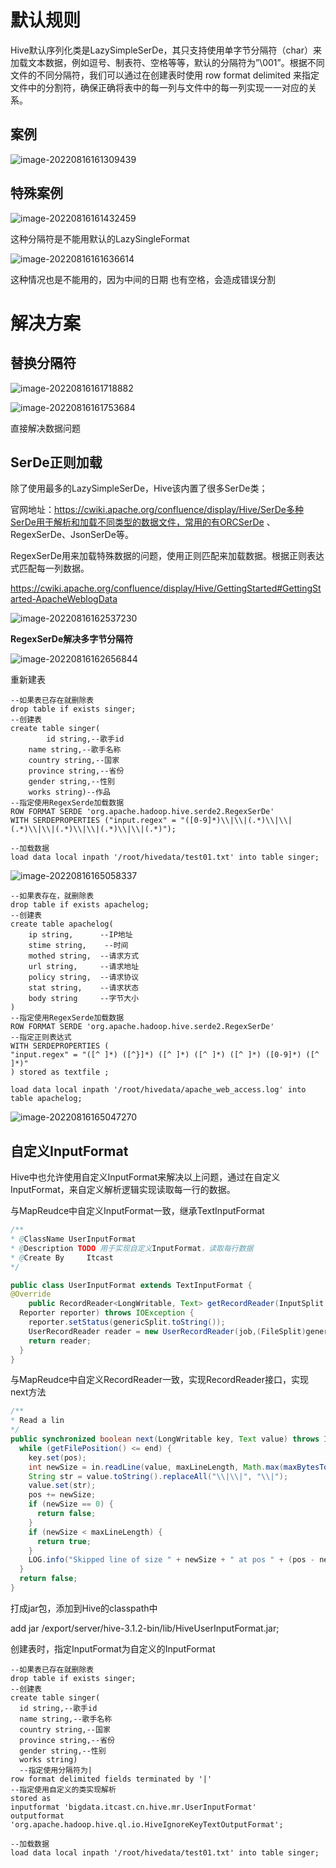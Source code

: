 # 默认规则

​		Hive默认序列化类是LazySimpleSerDe，其只支持使用单字节分隔符（char）来加载文本数据，例如逗号、制表符、空格等等，默认的分隔符为”\001”。根据不同文件的不同分隔符，我们可以通过在创建表时使用 row format delimited 来指定文件中的分割符，确保正确将表中的每一列与文件中的每一列实现一一对应的关系。



## 案例

![image-20220816161309439](picture/image-20220816161309439.png)



## 特殊案例

![image-20220816161432459](picture/image-20220816161432459.png)

这种分隔符是不能用默认的LazySingleFormat



![image-20220816161636614](picture/image-20220816161636614.png)

这种情况也是不能用的，因为中间的日期 也有空格，会造成错误分割



# 解决方案

## 替换分隔符

![image-20220816161718882](picture/image-20220816161718882.png)

![image-20220816161753684](picture/image-20220816161753684.png)



直接解决数据问题



## SerDe正则加载

除了使用最多的LazySimpleSerDe，Hive该内置了很多SerDe类；

官网地址：https://cwiki.apache.org/confluence/display/Hive/SerDe多种SerDe用于解析和加载不同类型的数据文件，常用的有ORCSerDe 、RegexSerDe、JsonSerDe等。



RegexSerDe用来加载特殊数据的问题，使用正则匹配来加载数据。根据正则表达式匹配每一列数据。

https://cwiki.apache.org/confluence/display/Hive/GettingStarted#GettingStarted-ApacheWeblogData

![image-20220816162537230](picture/image-20220816162537230.png)



**RegexSerDe解决多字节分隔符**

![image-20220816162656844](picture/image-20220816162656844.png)

重新建表

```hive
--如果表已存在就删除表
drop table if exists singer;
--创建表
create table singer(
		id string,--歌手id
    name string,--歌手名称
    country string,--国家
    province string,--省份
    gender string,--性别
    works string)--作品
--指定使用RegexSerde加载数据
ROW FORMAT SERDE 'org.apache.hadoop.hive.serde2.RegexSerDe'
WITH SERDEPROPERTIES ("input.regex" = "([0-9]*)\\|\\|(.*)\\|\\|(.*)\\|\\|(.*)\\|\\|(.*)\\|\\|(.*)");

--加载数据
load data local inpath '/root/hivedata/test01.txt' into table singer;
```

![image-20220816165058337](picture/image-20220816165058337.png)

```hive
--如果表存在，就删除表
drop table if exists apachelog;
--创建表
create table apachelog(
    ip string,      --IP地址
    stime string,    --时间
    mothed string,  --请求方式
    url string,     --请求地址
    policy string,  --请求协议
    stat string,    --请求状态
    body string     --字节大小
)
--指定使用RegexSerde加载数据
ROW FORMAT SERDE 'org.apache.hadoop.hive.serde2.RegexSerDe'
--指定正则表达式
WITH SERDEPROPERTIES (
"input.regex" = "([^ ]*) ([^}]*) ([^ ]*) ([^ ]*) ([^ ]*) ([0-9]*) ([^ ]*)"
) stored as textfile ;

load data local inpath '/root/hivedata/apache_web_access.log' into table apachelog;

```

![image-20220816165047270](picture/image-20220816165047270.png)



## 自定义InputFormat

Hive中也允许使用自定义InputFormat来解决以上问题，通过在自定义InputFormat，来自定义解析逻辑实现读取每一行的数据。



与MapReudce中自定义InputFormat一致，继承TextInputFormat

```Java
/**
* @ClassName UserInputFormat
* @Description TODO 用于实现自定义InputFormat，读取每行数据
* @Create By     Itcast
*/

public class UserInputFormat extends TextInputFormat {
@Override
	public RecordReader<LongWritable, Text> getRecordReader(InputSplit genericSplit, JobConf job,
  Reporter reporter) throws IOException {
    reporter.setStatus(genericSplit.toString());
    UserRecordReader reader = new UserRecordReader(job,(FileSplit)genericSplit);
    return reader;
  }
}

```

与MapReudce中自定义RecordReader一致，实现RecordReader接口，实现next方法

```java
/**
* Read a lin
*/
public synchronized boolean next(LongWritable key, Text value) throws IOException {
  while (getFilePosition() <= end) {
    key.set(pos);
    int newSize = in.readLine(value, maxLineLength, Math.max(maxBytesToConsume(pos), maxLineLength));
    String str = value.toString().replaceAll("\\|\\|", "\\|");
    value.set(str);
    pos += newSize;
    if (newSize == 0) {
      return false;
    }
    if (newSize < maxLineLength) {
      return true;
    }
    LOG.info("Skipped line of size " + newSize + " at pos " + (pos - newSize));
  }
  return false;
}

```

打成jar包，添加到Hive的classpath中

add jar /export/server/hive-3.1.2-bin/lib/HiveUserInputFormat.jar;

创建表时，指定InputFormat为自定义的InputFormat

```hive
--如果表已存在就删除表
drop table if exists singer;
--创建表
create table singer(
  id string,--歌手id
  name string,--歌手名称
  country string,--国家
  province string,--省份
  gender string,--性别
  works string)
  --指定使用分隔符为|
row format delimited fields terminated by '|'
--指定使用自定义的类实现解析
stored as
inputformat 'bigdata.itcast.cn.hive.mr.UserInputFormat'
outputformat 'org.apache.hadoop.hive.ql.io.HiveIgnoreKeyTextOutputFormat';

--加载数据
load data local inpath '/root/hivedata/test01.txt' into table singer;
```

